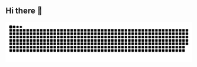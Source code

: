## Hi there 👋

<!--
**Htet-Inzali/Htet-Inzali** is a ✨ _special_ ✨ repository because its `README.md` (this file) appears on your GitHub profile.

Here are some ideas to get you started:

- 🔭 I’m currently working on ...
- 🌱 I’m currently learning ...
- 👯 I’m looking to collaborate on ...
- 🤔 I’m looking for help with ...
- 💬 Ask me about ...
- 📫 How to reach me: ...
- 😄 Pronouns: ...
- ⚡ Fun fact: ...
-->


<picture>
<!--   <source media="(prefers-color-scheme: dark)" srcset="https://raw.githubusercontent.com/Htet-Inzali/Htet-Inzali/output/github-snake-dark.svg" /> -->
  <source media="(prefers-color-scheme: light)" srcset="https://raw.githubusercontent.com/Htet-Inzali/Htet-Inzali/output/github-snake.svg" />
  <img alt="github-snake" src="https://raw.githubusercontent.com/Htet-Inzali/Htet-Inzali/output/github-snake.svg" />
</picture>
